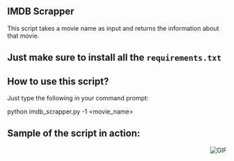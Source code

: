 ## IMDB Scrapper

This script takes a movie name as input and returns the information about that movie.

## Just make sure to install all the `requirements.txt`

## How to use this script?

Just type the following in your command prompt:

python imdb_scrapper.py -1 <movie_name>

## Sample of the script in action:

  <img align="right" alt="GIF" src="https://github.com/Ayush7614/Amazing-Python-Scripts/blob/master/IMDB_scrapper/Image.png" />
